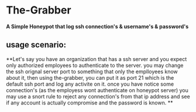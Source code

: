 # The-Grabber

**A Simple Honeypot that log ssh connection's & username's & password's**


## usage scenario:

**Let's say you have an organization that has a ssh server and you expect only authorized employees to authenticate to the server. you may change the ssh orignal server port to something that only the emplloyees know about it, then using the-grabber, you can put it as port 21 which is the default ssh port and log any activite on it. once you have notice some connection's (as the employess wont authenticate on honeypot server) you may use a snort rule to reject any connection's from that ip address and see if any account is actually compromise and the password is known. **
